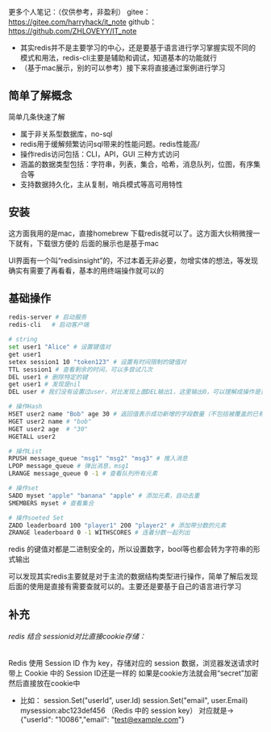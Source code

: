 更多个人笔记：（仅供参考，非盈利）
gitee： https://gitee.com/harryhack/it_note
github： https://github.com/ZHLOVEYY/IT_note
- 其实redis并不是主要学习的中心，还是要基于语言进行学习掌握实现不同的模式和用法，redis-cli主要是辅助和调试，知道基本的功能就行
- （基于mac展示，别的可以参考）接下来将直接通过案例进行学习

## 简单了解概念
简单几条快速了解
- 属于非关系型数据库，no-sql
- redis用于缓解频繁访问sql带来的性能问题。redis性能高/
- 操作redis访问包括：CLI，API，GUI 三种方式访问
- 涵盖的数据类型包括：字符串，列表，集合，哈希，消息队列，位图，有序集合等
- 支持数据持久化，主从复制，哨兵模式等高可用特性
## 安装
这方面我用的是mac，直接homebrew 下载redis就可以了。这方面大伙稍微搜一下就有，下载很方便的
后面的展示也是基于mac

UI界面有一个叫“redisinsight”的，不过本着无非必要，勿增实体的想法，等发现确实有需要了再看看，基本的用终端操作就可以的

## 基础操作

``` bash
redis-server # 启动服务
redis-cli   # 启动客户端

# string
set user1 "Alice" # 设置键值对
get user1
setex session1 10 "token123" # 设置有时间限制的键值对
TTL session1 # 查看剩余的时间，可以多尝试几次
DEL user1 # 删除特定的键
get user1 # 发现是nil
DEL user # 我们没有设置过user，对比发现上面DEL输出1，这里输出0，可以理解成操作是否执行成功

# 操作Hash
HSET user2 name "Bob" age 30 # 返回值表示​​成功新增的字段数量​​（不包括被覆盖的已有字段） 这里会返回2   integer通常用于表示命令执行后影响的数据数量或状态变化​
HGET user2 name # "bob"
HGET user2 age  # "30"
HGETALL user2

# 操作List
RPUSH message_queue "msg1" "msg2" "msg3" # 推入消息
LPOP message_queue # 弹出消息，msg1
LRANGE message_queue 0 -1 # 查看队列所有元素

# 操作set
SADD myset "apple" "banana" "apple" # 添加元素，自动去重
SMEMBERS myset # 查看集合

# 操作soeted Set
ZADD leaderboard 100 "player1" 200 "player2" # 添加带分数的元素
ZRANGE leaderboard 0 -1 WITHSCORES # 连着分数一起列出

```
redis 的键值对都是二进制安全的，所以设置数字，bool等也都会转为字符串的形式输出

可以发现其实redis主要就是对于主流的数据结构类型进行操作，简单了解后发现后面的使用是直接有需要查就可以的。主要还是要基于自己的语言进行学习

## 补充
######  redis 结合 sessionid对比直接cookie存储：
Redis 使用 Session ID 作为 key，存储对应的 session 数据，浏览器发送请求时带上 Cookie 中的 Session ID还是一样的
如果是cookie方法就会用“secret”加密然后直接放在cookie中
- 比如：
session.Set("userId", user.Id) session.Set("email", user.Email) 
mysession:abc123def456  （Redis 中的 session key） 对应就是-> {"userId": "10086","email": "test@example.com"} 


